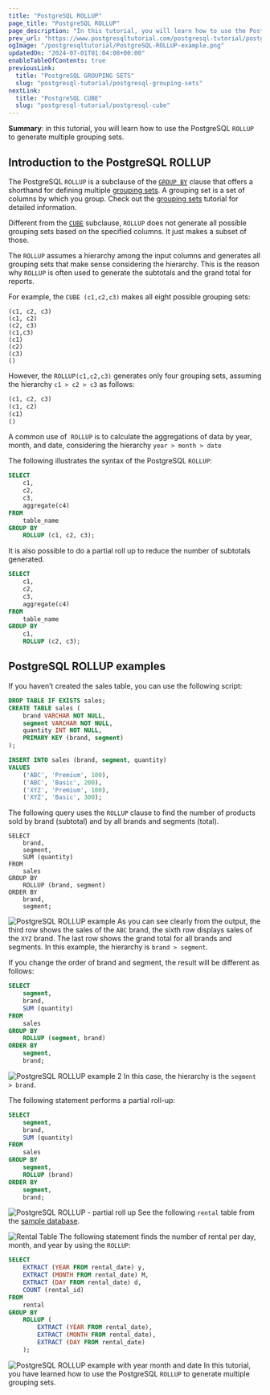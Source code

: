 ```yaml
---
title: "PostgreSQL ROLLUP"
page_title: "PostgreSQL ROLLUP"
page_description: "In this tutorial, you will learn how to use the PostgreSQL ROLLUP to generate multiple grouping sets."
prev_url: "https://www.postgresqltutorial.com/postgresql-tutorial/postgresql-rollup/"
ogImage: "/postgresqltutorial/PostgreSQL-ROLLUP-example.png"
updatedOn: "2024-07-01T01:04:08+00:00"
enableTableOfContents: true
previousLink: 
  title: "PostgreSQL GROUPING SETS"
  slug: "postgresql-tutorial/postgresql-grouping-sets"
nextLink: 
  title: "PostgreSQL CUBE"
  slug: "postgresql-tutorial/postgresql-cube"
---
```





**Summary**: in this tutorial, you will learn how to use the PostgreSQL `ROLLUP` to generate multiple grouping sets.


## Introduction to the PostgreSQL ROLLUP

The PostgreSQL `ROLLUP` is a subclause of the [`GROUP BY`](postgresql-group-by) clause that offers a shorthand for defining multiple [grouping sets](postgresql-grouping-sets). A grouping set is a set of columns by which you group. Check out the [grouping sets](postgresql-grouping-sets) tutorial for detailed information.

Different from the [`CUBE`](postgresql-cube) subclause, `ROLLUP` does not generate all possible grouping sets based on the specified columns. It just makes a subset of those.

The `ROLLUP` assumes a hierarchy among the input columns and generates all grouping sets that make sense considering the hierarchy. This is the reason why `ROLLUP` is often used to generate the subtotals and the grand total for reports.

For example, the `CUBE (c1,c2,c3)` makes all eight possible grouping sets:


```phpsql
(c1, c2, c3)
(c1, c2)
(c2, c3)
(c1,c3)
(c1)
(c2)
(c3)
()

```
However, the `ROLLUP(c1,c2,c3)` generates only four grouping sets, assuming the hierarchy `c1 > c2 > c3` as follows:


```sql
(c1, c2, c3)
(c1, c2)
(c1)
()

```
A common use of  `ROLLUP` is to calculate the aggregations of data by year, month, and date, considering the hierarchy `year > month > date`

The following illustrates the syntax of the PostgreSQL `ROLLUP`:


```sql
SELECT
    c1,
    c2,
    c3,
    aggregate(c4)
FROM
    table_name
GROUP BY
    ROLLUP (c1, c2, c3);

```
It is also possible to do a partial roll up to reduce the number of subtotals generated.


```sql
SELECT
    c1,
    c2,
    c3,
    aggregate(c4)
FROM
    table_name
GROUP BY
    c1, 
    ROLLUP (c2, c3);

```

## PostgreSQL ROLLUP examples

If you haven’t created the sales table, you can use the following script:


```sql
DROP TABLE IF EXISTS sales;
CREATE TABLE sales (
    brand VARCHAR NOT NULL,
    segment VARCHAR NOT NULL,
    quantity INT NOT NULL,
    PRIMARY KEY (brand, segment)
);

INSERT INTO sales (brand, segment, quantity)
VALUES
    ('ABC', 'Premium', 100),
    ('ABC', 'Basic', 200),
    ('XYZ', 'Premium', 100),
    ('XYZ', 'Basic', 300);

```
The following query uses the `ROLLUP` clause to find the number of products sold by brand (subtotal) and by all brands and segments (total).


```
SELECT
    brand,
    segment,
    SUM (quantity)
FROM
    sales
GROUP BY
    ROLLUP (brand, segment)
ORDER BY
    brand,
    segment;

```

![PostgreSQL ROLLUP example](/postgresqltutorial/PostgreSQL-ROLLUP-example.png)
As you can see clearly from the output, the third row shows the sales of the `ABC` brand, the sixth row displays sales of the `XYZ` brand. The last row shows the grand total for all brands and segments. In this example, the hierarchy is `brand > segment`.

If you change the order of brand and segment, the result will be different as follows:


```sql
SELECT
    segment,
    brand,
    SUM (quantity)
FROM
    sales
GROUP BY
    ROLLUP (segment, brand)
ORDER BY
    segment,
    brand;

```

![PostgreSQL ROLLUP example 2](/postgresqltutorial/PostgreSQL-ROLLUP-example-2.png)
In this case, the hierarchy is the `segment > brand`.

The following statement performs a partial roll\-up:


```sql
SELECT
    segment,
    brand,
    SUM (quantity)
FROM
    sales
GROUP BY
    segment,
    ROLLUP (brand)
ORDER BY
    segment,
    brand;

```

![PostgreSQL ROLLUP - partial roll up](/postgresqltutorial/PostgreSQL-ROLLUP-partial-roll-up.png)
See the following `rental` table from the [sample database](../postgresql-getting-started/postgresql-sample-database).


![Rental Table](/postgresqltutorial/rental.png)
The following statement finds the number of rental per day, month, and year by using the `ROLLUP`:


```sql
SELECT
    EXTRACT (YEAR FROM rental_date) y,
    EXTRACT (MONTH FROM rental_date) M,
    EXTRACT (DAY FROM rental_date) d,
    COUNT (rental_id)
FROM
    rental
GROUP BY
    ROLLUP (
        EXTRACT (YEAR FROM rental_date),
        EXTRACT (MONTH FROM rental_date),
        EXTRACT (DAY FROM rental_date)
    );

```

![PostgreSQL ROLLUP example with year month and date](/postgresqltutorial/PostgreSQL-ROLLUP-example-with-year-month-and-date.png)
In this tutorial, you have learned how to use the PostgreSQL `ROLLUP` to generate multiple grouping sets.

